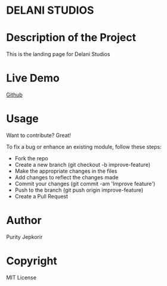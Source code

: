# DELANI STUDIOS

# Description of the Project
This is the landing page for Delani Studios


# Live Demo
[Github](https://komenpurity.github.io/Moringa-pluralsight-project/)

# Usage
Want to contribute? Great!

To fix a bug or enhance an existing module, follow these steps:
* Fork the repo
* Create a new branch (git checkout -b improve-feature)
* Make the appropriate changes in the files
* Add changes to reflect the changes made
* Commit your changes (git commit -am 'Improve feature')
* Push to the branch (git push origin improve-feature)
* Create a Pull Request

# Author
Purity Jepkorir

# Copyright
 MIT License